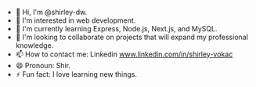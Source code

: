 - 👋 Hi, I'm @shirley-dw.
- 👀 I'm interested in web development.
- 🌱 I'm currently learning Express, Node.js, Next.js, and MySQL.
- 💞️ I'm looking to collaborate on projects that will expand my professional knowledge.
- 📫 How to contact me: Linkedin www.linkedin.com/in/shirley-vokac
- 😄 Pronoun: Shir.
- ⚡ Fun fact: I love learning new things.
